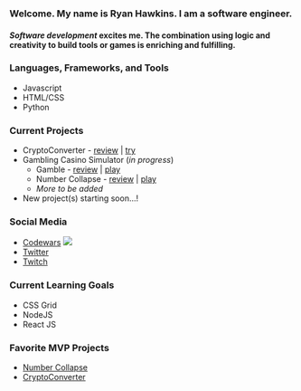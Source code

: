 ### Welcome. My name is Ryan Hawkins. I am a **software engineer**. 

#### _Software development_ excites me. The combination using logic and creativity to build tools or games is enriching and fulfilling.


### Languages, Frameworks, and Tools
- Javascript
- HTML/CSS
- Python


### Current Projects

- CryptoConverter - [review](https://github.com/RyanKHawkins/JS-CryptoConverter) | [try](https://f5devlife.github.io/JS-CryptoConverter)
- Gambling Casino Simulator (_in progress_)
    - Gamble - [review](https://github.com/RyanKHawkins/Gamble) | [play](https://f5devlife.github.io/Gamble/)
    - Number Collapse - [review](https://github.com/RyanKHawkins/Hi-Low-Number-Collapse) | [play](https://f5devlife.github.io/Hi-Low-Number-Collapse/)
    - _More to be added_
- New project(s) starting soon...!


### Social Media
- [Codewars](https://www.codewars.com/users/RyanKHawkins)
  ![](https://www.codewars.com/users/RyanKHawkins/badges/micro)
- [Twitter](https://twitter.com/f5devlife)
- [Twitch](https://www.twitch.tv/ryankhawkins)


### Current Learning Goals
- CSS Grid 
- NodeJS
- React JS


### Favorite MVP Projects
- [Number Collapse](https://github.com/RyanKHawkins/Hi-Low-Number-Collapse)
- [CryptoConverter](https://github.com/RyanKHawkins/JS-CryptoConverter)
